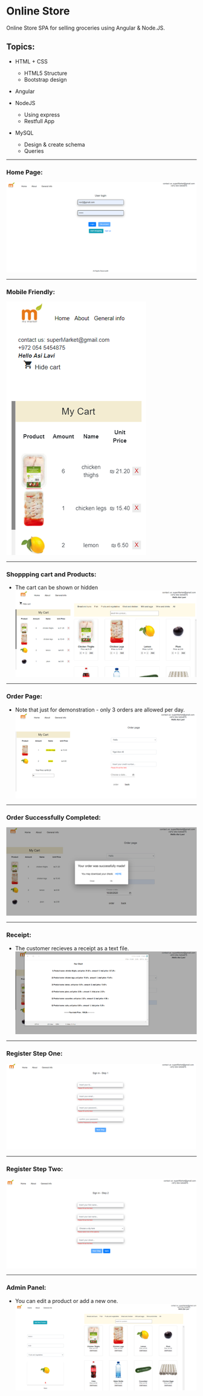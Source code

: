 # Online Store

Online Store SPA for selling groceries using Angular & Node.JS.

## Topics:

* HTML + CSS
  - HTML5 Structure
  - Bootstrap design
  
* Angular

* NodeJS
  - Using express
  - Restfull App
  
* MySQL
  - Design & create schema
  - Queries

***


### Home Page:

![homepage](./mainPage.png)

***

### Mobile Friendly:

![mobileFriendly](./moblie.png)

***

### Shoppping cart and Products:
* The cart can be shown or hidden
![cartAndProducts](./products.png)

***

### Order Page:
* Note that just for demonstration - only 3 orders are allowed per day.
![orderPage](./orders.png)

***

### Order Successfully Completed:
![orderCompleted](./successfulOrder.png)

***

### Receipt:
* The customer recieves a receipt as a text file.
![receipt](./receipt.png)


***

### Register Step One:
![registerStepOne](./signUp1.png)

***

### Register Step Two:
![registerStepTwo](./signUp2.png)

***

### Admin Panel:
* You can edit a product or add a new one.
![adminPanel](./adminMode.png)
